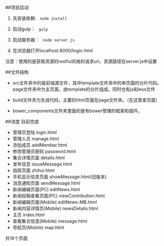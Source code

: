 ##项目启动
1. 先安装依赖:
<code> node install </code>

2. 启动gulp：
<code> gulp </code>

3. 启动服务器：
<code> node server.js </code>

4. 在浏览器打开localhost:8000/login.html

注意：使用的是获取资源的restful风格的请求url，资源路径在server.js中设置

##文件结构
+ src文件夹中的是前端源文件，其中template文件夹中的单页面的分片代码。page文件夹中为主页面，由template的分片组成。同时也有js和less文件

+ build文件夹为生成代码，主要的html页面在page文件夹。（在这里拿页面）

+ bower_components文件夹里面的是有bower管理的框架和插件。

##进度
目前完成

+ 管理员登陆 login.html
+ 管理人员 manage.html
+ 添加成员 addMember.html
+ 修改管理员密码 password.html
+ 集合详情页面 details.html
+ 发布信息 issueMessage.html
+ 指挥页面 zhihui.html
+ 手机显示信息页面 showMessage.html(旧版本)
+ 消息通知页面 sendMessage.html 
+ 新闻编辑页面(PC) editNews.html
+ 新闻投稿查看页面(PC) viewContribution.html
+ 新闻编辑页面(Mobile) editNews-MB.html
+ 新闻内容详情页(Mobile) newsDetails.html
+ 主页 index.html
+ 查看集合信息(Mobile) message.html
+ 导航页(Mobile) map.html

共16个页面